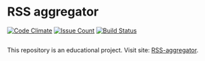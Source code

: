# RSS aggregator

[![Code Climate](https://codeclimate.com/github/MonkeysAtWork/frontend-project-lvl3/badges/gpa.svg)](https://codeclimate.com/github/MonkeysAtWork/frontend-project-lvl3)
[![Issue Count](https://codeclimate.com/github/MonkeysAtWork/frontend-project-lvl3/badges/issue_count.svg)](https://codeclimate.com/github/MonkeysAtWork/frontend-project-lvl3)
[![Build Status](https://travis-ci.org/MonkeysAtWork/frontend-project-lvl3.svg?branch=master)](https://travis-ci.org/MonkeysAtWork/frontend-project-lvl3)

##
This repository is an educational project. Visit site: [RSS-aggregator](https://rss-aggregator.now.sh).
